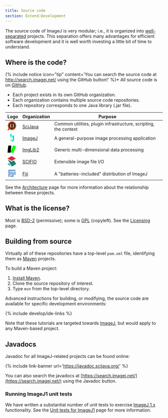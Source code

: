 ```yaml
---
title: Source code
section: Extend:Development
---
```



The source code of ImageJ is very modular; i.e., it is organized into [well-separated](/develop/architecture#modularity) projects. This separation offers many advantages for efficient software development and it is well worth investing a little bit of time to understand.

## Where is the code?

{% include notice icon="tip" content='You can search the source code at http://search.imagej.net/ using the GitHub button!' %}\* All source code is on [GitHub](/develop/github).

-   Each project exists in its own GitHub organization.
-   Each organization contains multiple source code repositories.
-   Each repository corresponds to one Java library (.jar file).

| **Logo**                                         | **Organization**                      | **Purpose**                                                     |
|--------------------------------------------------|---------------------------------------|-----------------------------------------------------------------|
| <img src="/media/icons/scijava.png" width="28"/> | [SciJava](https://github.com/scijava) | Common utilities, plugin infrastructure, scripting, the context |
| <img src="/media/icons/imagej.png" width="28"/>  | [ImageJ](https://github.com/imagej)   | A general-purpose image processing application                  |
| <img src="/media/icons/imglib2.png" width="28"/> | [ImgLib2](https://github.com/imglib)  | Generic multi-dimensional data processing                       |
| <img src="/media/icons/scifio.png" width="28"/>  | [SCIFIO](https://github.com/scifio)   | Extensible image file I/O                                       |
| <img src="/media/icons/fiji.png" width="28"/>    | [Fiji](https://github.com/fiji)       | A "batteries-included" distribution of ImageJ                   |

See the [Architecture](/develop/architecture) page for more information about the relationship between these projects.

## What is the license?

Most is [BSD-2](/licensing/bsd) (permissive); some is [GPL](/licensing/gpl) (copyleft). See the [Licensing](/licensing) page.

## Building from source

Virtually all of these repositories have a top-level `pom.xml` file, identifying them as [Maven](/develop/maven) projects.

To build a Maven project:

1.  [Install Maven](http://maven.apache.org/guides/getting-started/maven-in-five-minutes.html).
2.  Clone the source repository of interest.
3.  Type `mvn` from the top-level directory.

Advanced instructions for building, or modifying, the source code are available for specific development environments:

{% include develop/ide-links %}

 Note that these tutorials are targeted towards [ImageJ](/software/imagej), but would apply to any Maven-based project.

## Javadocs

Javadoc for all ImageJ-related projects can be found online:

{% include link-banner url='https://javadoc.scijava.org/' %}

You can also search the javadocs at
[https://search.imagej.net/](https://search.imagej.net/)
using the Javadoc button.

### Running ImageJ1 unit tests

We have written a substantial number of unit tests to exercise [ImageJ 1.x](/software/imagej1) functionality. See the [Unit tests for ImageJ1](/develop/ij1-unit-tests) page for more information.
